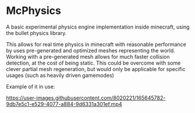 # McPhysics

A basic experimental physics engine implementation inside minecraft, using the bullet physics library. 

This allows for real time physics in minecraft with reasonable performance by uses pre-generated and optimized meshes representing the world. Working with a pre-generated mesh allows for much faster collision detection, at the cost of being static. This could be overcome with some clever partial mesh regeneration, but would only be applicable for specific usages (such as heavily driven gamemodes)

Example of it in use: 



https://user-images.githubusercontent.com/8020221/165645782-9db7e5c1-e529-4077-a884-9d6331a301ef.mp4

